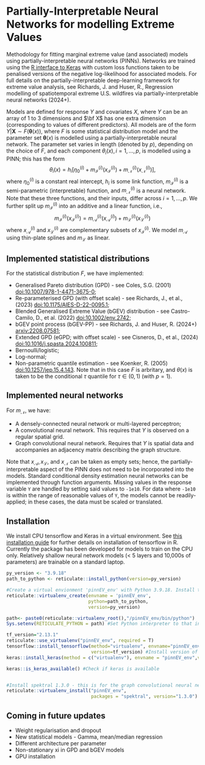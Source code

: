 #  Partially-Interpretable Neural Networks for modelling Extreme Values
Methodology for fitting marginal extreme value (and associated) models using partially-interpretable neural networks (PINNs). Networks are trained using the [R interface to Keras](https://cloud.r-project.org/web/packages/keras/index.html) with custom loss functions taken to be penalised versions of the negative log-likelihood for associated models. For full details on the partially-interpretable deep-learning framework for extreme value analysis, see  Richards, J. and Huser, R., Regression modelling of spatiotemporal extreme U.S. wildfires via partially-interpretable neural networks</i> (2024+).

Models are defined for response $Y$ and covariates $X$, where $Y$ can be an array of 1 to 3 dimensions and $\bf X$ has one extra dimension (corresponding to values of different predictors). All models are of the form $Y | \mathbf{X} \sim F(\boldsymbol{\theta}(x))$, where $F$ is some statistical distribution model and the parameter set $\boldsymbol{\theta}(x)$ is modelled using a partially-interpretable neural network. The parameter set varies in length (denoted by $p$), depending on the choice of $F$, and each component $\theta_i(x), i=1,\dots,p,$ is modelled using a PINN; this has the form
$$\theta_i(x)=h_i [ \eta_0^{(i)} +m_{\mathcal{I}}^{(i)}(x_{\mathcal{I}}^{(i)})  +m_{\mathcal{N}}^{(i)}(x_{\mathcal{N}}^{(i)})  ],$$ 
where $\eta_0^{(i)}$ is a constant real intercept, $h_i$ is some link function, $m_{\mathcal{I}}^{(i)}$ is a semi-parametric (interpretable) function, and $m_{\mathcal{N}}^{(i)}$ is a neural network. Note that these three functions, and their inputs, differ across $i=1,\dots,p$. We further split up $m_{\mathcal{I}}^{(i)}$ into an additive and a linear function, i.e., 
$$m_{\mathcal{I}}^{(i)}(x_{\mathcal{I}}^{(i)})=m_{\mathcal{A}}^{(i)}(x_{\mathcal{A}}^{(i)})+m_{\mathcal{L}}^{(i)}(x_{\mathcal{L}}^{(i)})$$
where $x_{\mathcal{A}}^{(i)}$ and $x_{\mathcal{L}}^{(i)}$ are complementary subsets of $x_{\mathcal{I}}^{(i)}$. We model $m_{\mathcal{A}}$ using thin-plate splines and $m_{\mathcal{L}}$ as linear.



## Implemented statistical distributions

For the statistical distribution $F$, we have implemented:

* Generalised Pareto distribution (GPD) - see Coles, S.G. (2001) [doi:10.1007/978-1-4471-3675-0](https://doi.org/10.1007/978-1-4471-3675-0);
* Re-parameterised GPD (with offset scale) - see Richards, J., et al., (2023) [doi:10.1175/AIES-D-22-0095.1](https://doi.org/10.1175/AIES-D-22-0095.1);
* Blended Generalised Extreme Value (bGEV) distribution - see Castro-Camilo, D., et al. (2022) [doi:10.1002/env.2742](https://doi.org/10.1002/env.2742);
* bGEV point process (bGEV-PP) - see Richards, J. and Huser, R. (2024+) [arxiv:2208.07581](https://arxiv.org/abs/2208.07581);
* Extended GPD (eGPD; with offset scale) - see Cisneros, D., et al., (2024) [doi:10.1016/j.spasta.2024.100811](https://doi.org/10.1016/j.spasta.2024.100811);
* Bernoulli/logistic;
* Log-normal;
* Non-parametric quantile estimation - see Koenker, R. (2005) [doi:10.1257/jep.15.4.143](https://doi.org/10.1257/jep.15.4.143). Note that in this case $F$ is arbritary, and $\theta(x)$ is taken to be the conditional $\tau$ quantile for $\tau\in(0,1)$ (with $p=1$).

## Implemented neural networks

For $m_{\mathcal{N}}$, we have:

* A densely-connected neural network or multi-layered perceptron;
* A convolutional neural network. This requires that $Y$ is observed on a regular spatial grid.
* Graph convolutional neural network. Requires that $Y$ is spatial data and accompanies an adjacency matrix describing the graph structure.

Note that $x_{\mathcal{A}}, x_{\mathcal{L}},$ and $x_{\mathcal{N}}$ can be taken as empty sets; hence, the partially-interpretable aspect of the PINN does not need to be incorporated into the models. Standard conditional density estimation neural networks can be implemented through function arguments. Missing values in the response variable `Y` are handled by setting said values to `-1e10`. For data where `-1e10` is within the range of reasonable values of `Y`, the models cannot be readily-applied; in these cases, the data must be scaled or translated.

## Installation 

We install CPU tensorflow and Keras in a virtual environment. See [this installation guide](https://tensorflow.rstudio.com/install/) for further details on installation of tensorflow in R. Currently the package has been developed for models to train on the CPU only. Relatively shallow neural network models (< 5 layers and 10,000s of parameters) are trainable on a standard laptop.

```r
py_version <- "3.9.18"
path_to_python <- reticulate::install_python(version=py_version)

#Create a virtual envionment 'pinnEV_env' with Python 3.9.18. Install tensorflow  within this environment.
reticulate::virtualenv_create(envname = 'pinnEV_env',
                              python=path_to_python,
                              version=py_version)

path<- paste0(reticulate::virtualenv_root(),"/pinnEV_env/bin/python")
Sys.setenv(RETICULATE_PYTHON = path) #Set Python interpreter to that installed in pinnEV_env

tf_version="2.13.1" 
reticulate::use_virtualenv("pinnEV_env", required = T)
tensorflow::install_tensorflow(method="virtualenv", envname="pinnEV_env",
                               version=tf_version) #Install version of tensorflow in virtual environment
keras::install_keras(method = c("virtualenv"), envname = "pinnEV_env",version=tf_version) #Install keras

keras::is_keras_available() #Check if keras is available


#Install spektral 1.3.0 - this is for the graph convolutional neural networks. Remove all code hereafter if not necessary.
reticulate::virtualenv_install("pinnEV_env",
                               packages = "spektral", version="1.3.0")


```

## Coming in future updates 
* Weight regularisation and dropout
* New statistical models - Gamma, mean/median regression
* Different architecture per parameter
* Non-stationary xi in GPD and bGEV models
* GPU installation

